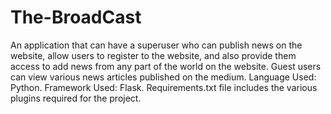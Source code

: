 # The-BroadCast
An application that can have a superuser who can publish news on the website, allow users to register to the website, and also provide them access to add news from any part of the world on the website. 
Guest users can view various news articles published on the medium.
Language Used: Python.
Framework Used: Flask.
Requirements.txt file includes the various plugins required for the project.
